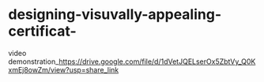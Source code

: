 # designing-visuvally-appealing-certificat-
video demonstration_https://drive.google.com/file/d/1dVetJQELserOx5ZbtVy_Q0KxmEj8owZm/view?usp=share_link

